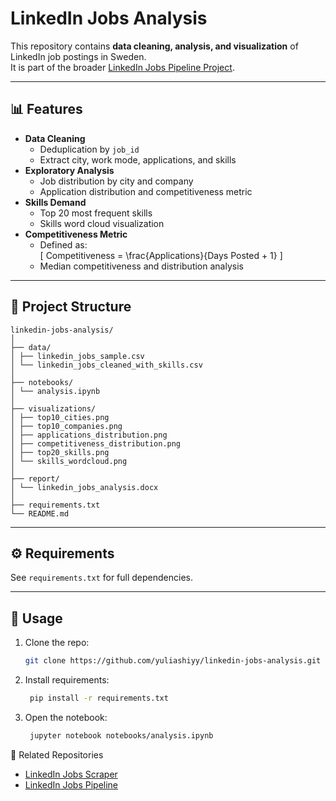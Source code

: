 # LinkedIn Jobs Analysis

This repository contains **data cleaning, analysis, and visualization** of LinkedIn job postings in Sweden.  
It is part of the broader [LinkedIn Jobs Pipeline Project](https://github.com/yuliashiyy/linkedin-jobs-pipeline).

---

## 📊 Features
- **Data Cleaning**
  - Deduplication by `job_id`
  - Extract city, work mode, applications, and skills
- **Exploratory Analysis**
  - Job distribution by city and company
  - Application distribution and competitiveness metric
- **Skills Demand**
  - Top 20 most frequent skills
  - Skills word cloud visualization
- **Competitiveness Metric**
  - Defined as:  
    \[
    Competitiveness = \frac{Applications}{Days Posted + 1}
    \]
  - Median competitiveness and distribution analysis

---

## 📂 Project Structure
    linkedin-jobs-analysis/
    │
    ├── data/
    │ ├── linkedin_jobs_sample.csv
    │ └── linkedin_jobs_cleaned_with_skills.csv
    │
    ├── notebooks/
    │ └── analysis.ipynb
    │
    ├── visualizations/
    │ ├── top10_cities.png
    │ ├── top10_companies.png
    │ ├── applications_distribution.png
    │ ├── competitiveness_distribution.png
    │ ├── top20_skills.png
    │ └── skills_wordcloud.png
    │
    ├── report/
    │ └── linkedin_jobs_analysis.docx
    │
    ├── requirements.txt
    └── README.md

---

## ⚙️ Requirements
See `requirements.txt` for full dependencies.


---

## 🚀 Usage
1. Clone the repo:
   ```bash
   git clone https://github.com/yuliashiyy/linkedin-jobs-analysis.git

2. Install requirements:
   ```bash
    pip install -r requirements.txt

3. Open the notebook:
   ```bash
    jupyter notebook notebooks/analysis.ipynb

📌 Related Repositories

- [LinkedIn Jobs Scraper](https://github.com/yuliashiyy/linkedin-jobs-scraper)  
- [LinkedIn Jobs Pipeline](https://github.com/yuliashiyy/linkedin-jobs-pipeline)  
